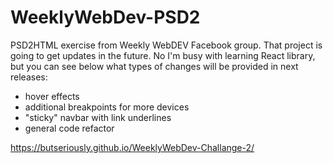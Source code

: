 # WeeklyWebDev-PSD2

PSD2HTML exercise from Weekly WebDEV Facebook group.
That project is going to get updates in the future. No I'm busy with learning React library, but you can see below what types of changes will be provided in next releases:
* hover effects
* additional breakpoints for more devices
* "sticky" navbar with link underlines
* general code refactor

https://butseriously.github.io/WeeklyWebDev-Challange-2/

